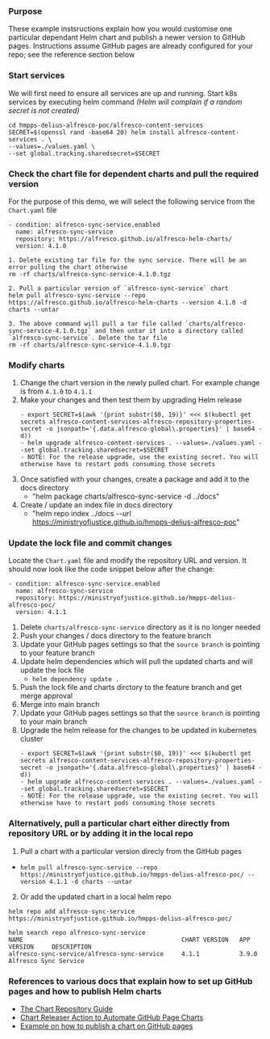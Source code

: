 ### Purpose

These example instsructions explain how you would customise one particular dependant Helm chart and publish a newer version to GitHub pages. Instructions assume GitHub pages are already configured for your repo; see the reference section below

### Start services
We will first need to ensure all services are up and running. 
Start k8s services by executing helm command _(Helm will complain if a random secret is not created)_
```
cd hmpps-delius-alfresco-poc/alfresco-content-services
SECRET=$(openssl rand -base64 20) helm install alfresco-content-services . \
--values=./values.yaml \
--set global.tracking.sharedsecret=$SECRET
```

### Check the chart file for dependent charts and pull the required version
For the purpose of this demo, we will select the following service from the `Chart.yaml` file
```
- condition: alfresco-sync-service.enabled
  name: alfresco-sync-service
  repository: https://alfresco.github.io/alfresco-helm-charts/
  version: 4.1.0
```
```
1. Delete existing tar file for the sync service. There will be an error pulling the chart otherwise
rm -rf charts/alfresco-sync-service-4.1.0.tgz

2. Pull a particular version of `alfresco-sync-service` chart
helm pull alfresco-sync-service --repo  https://alfresco.github.io/alfresco-helm-charts --version 4.1.0 -d charts --untar

3. The above command will pull a tar file called `charts/alfresco-sync-service-4.1.0.tgz` and then untar it into a directory called `alfresco-sync-service`. Delete the tar file
rm -rf charts/alfresco-sync-service-4.1.0.tgz
```

### Modify charts

1. Change the chart version in the newly pulled chart. For example change is from `4.1.0` to `4.1.1`
2. Make your changes and then test them by upgrading Helm release 
   ```
   - export SECRET=$(awk '{print substr($0, 19)}' <<< $(kubectl get secrets alfresco-content-services-alfresco-repository-properties-secret -o jsonpath='{.data.alfresco-global\.properties}' | base64 -d))
   - helm upgrade alfresco-content-services . --values=./values.yaml --set global.tracking.sharedsecret=$SECRET
   - NOTE: For the release upgrade, use the existing secret. You will otherwise have to restart pods consuming those secrets
   ```
4. Once satisfied with your changes, create a package and add it to the docs directory
   - "helm package charts/alfresco-sync-service -d ../docs"
5. Create / update an index file in docs directory
   - "helm repo index ../docs --url https://ministryofjustice.github.io/hmpps-delius-alfresco-poc"


### Update the lock file and commit changes
Locate the `Chart.yaml` file and modify the repository URL and version. It should now look like the code snippet below after the change:
```
- condition: alfresco-sync-service.enabled
  name: alfresco-sync-service
  repository: https://ministryofjustice.github.io/hmpps-delius-alfresco-poc/
  version: 4.1.1
```

1. Delete `charts/alfresco-sync-service` directory as it is no longer needed
2. Push your changes / docs directory to the feature branch
3. Update your GitHub pages settings so that the `source branch` is pointing to your feature branch
4. Update helm dependencies which will pull the updated charts and will update the lock file
   - `helm dependency update .`
5. Push the lock file and charts dirctory to the feature branch and get merge approval
6. Merge into main branch
7. Update your GitHub pages settings so that the `source branch` is pointing to your main branch
8. Upgrade the helm release for the changes to be updated in kubernetes cluster
   ```
   - export SECRET=$(awk '{print substr($0, 19)}' <<< $(kubectl get secrets alfresco-content-services-alfresco-repository-properties-secret -o jsonpath='{.data.alfresco-global\.properties}' | base64 -d))
   - helm upgrade alfresco-content-services . --values=./values.yaml --set global.tracking.sharedsecret=$SECRET
   - NOTE: For the release upgrade, use the existing secret. You will otherwise have to restart pods consuming those secrets
   ```

### Alternatively, pull a particular chart either directly from repository URL or by adding it in the local repo

1. Pull a chart with a particular version direcly from the GitHub pages
- `helm pull alfresco-sync-service --repo  https://ministryofjustice.github.io/hmpps-delius-alfresco-poc/ --version 4.1.1 -d charts --untar`

2. Or add the updated chart in a local helm repo
```
helm repo add alfresco-sync-service https://ministryofjustice.github.io/hmpps-delius-alfresco-poc/

helm search repo alfresco-sync-service
NAME                                            CHART VERSION   APP VERSION     DESCRIPTION          
alfresco-sync-service/alfresco-sync-service     4.1.1           3.9.0           Alfresco Sync Service
```

### References to various docs that explain how to set up GitHub pages and how to publish Helm charts
- [The Chart Repository Guide](https://helm.sh/docs/topics/chart_repository/#github-pages-example)
- [Chart Releaser Action to Automate GitHub Page Charts ](https://helm.sh/docs/howto/chart_releaser_action/#github-actions-workflow)
- [Example on how to publish a chart on GitHub pages](https://github.com/technosophos/tscharts)
